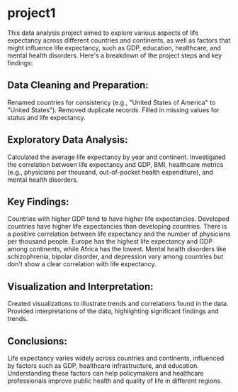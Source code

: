 # project1


This data analysis project aimed to explore various aspects of life expectancy across different countries and continents, as well as factors that might influence life expectancy, such as GDP, education, healthcare, and mental health disorders. Here's a breakdown of the project steps and key findings:

## Data Cleaning and Preparation:
Renamed countries for consistency (e.g., "United States of America" to "United States").
Removed duplicate records.
Filled in missing values for status and life expectancy.
## Exploratory Data Analysis:
Calculated the average life expectancy by year and continent.
Investigated the correlation between life expectancy and GDP, BMI, healthcare metrics (e.g., physicians per thousand, out-of-pocket health expenditure), and mental health disorders.
## Key Findings:
Countries with higher GDP tend to have higher life expectancies.
Developed countries have higher life expectancies than developing countries.
There is a positive correlation between life expectancy and the number of physicians per thousand people.
Europe has the highest life expectancy and GDP among continents, while Africa has the lowest.
Mental health disorders like schizophrenia, bipolar disorder, and depression vary among countries but don't show a clear correlation with life expectancy.
## Visualization and Interpretation:
Created visualizations to illustrate trends and correlations found in the data.
Provided interpretations of the data, highlighting significant findings and trends.
## Conclusions:
Life expectancy varies widely across countries and continents, influenced by factors such as GDP, healthcare infrastructure, and education.
Understanding these factors can help policymakers and healthcare professionals improve public health and quality of life in different regions.
